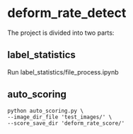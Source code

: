 # deform_rate_detect
The project is divided into two parts:
## label_statistics
Run label_statistics/file_process.ipynb
## auto_scoring
```
python auto_scoring.py \
--image_dir_file 'test_images/' \
--score_save_dir 'deform_rate_score/'
```